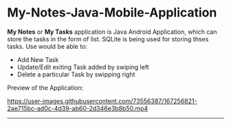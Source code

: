 # My-Notes-Java-Mobile-Application
**My Notes** or **My Tasks** application is Java Android Application, which can store the tasks in the form of list. SQLite is being used for storing thses tasks.
Use would be able to:
 - Add New Task
 - Update/Edit exiting Task added by swiping left
 - Delete a particular Task by swipping right

Preview of the Application:

https://user-images.githubusercontent.com/73556387/167256821-2ae715bc-ad0c-4d39-ab60-2d346e3b8b50.mp4

------

